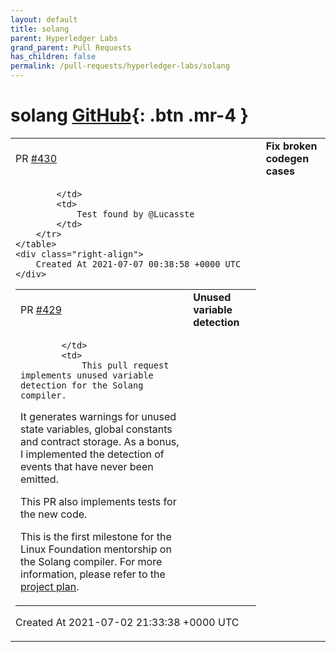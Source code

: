 ```yaml
---
layout: default
title: solang
parent: Hyperledger Labs
grand_parent: Pull Requests
has_children: false
permalink: /pull-requests/hyperledger-labs/solang
---
```


# solang <span class="fs-3 right-align">[GitHub](https://github.com/hyperledger-labs/solang){: .btn .mr-4 }</span>


<div>
    <table>
        <tr>
            <td>
                PR <a href="https://github.com/hyperledger-labs/solang/pull/430" class=".btn">#430</a>
            </td>
            <td>
                <b>
                    Fix broken codegen cases
                </b>
            </td>
        </tr>
        <tr>
            <td>
                
            </td>
            <td>
                Test found by @Lucasste
            </td>
        </tr>
    </table>
    <div class="right-align">
        Created At 2021-07-07 00:38:58 +0000 UTC
    </div>
</div>

<div>
    <table>
        <tr>
            <td>
                PR <a href="https://github.com/hyperledger-labs/solang/pull/429" class=".btn">#429</a>
            </td>
            <td>
                <b>
                    Unused variable detection
                </b>
            </td>
        </tr>
        <tr>
            <td>
                
            </td>
            <td>
                This pull request implements unused variable detection for the Solang compiler.
It generates warnings for unused state variables, global constants and contract storage.
As a bonus, I implemented the detection of events that have never been emitted.

This PR also implements tests for the new code.

This is the first milestone for the Linux Foundation mentorship on the Solang compiler.
For more information, please refer to the [project plan](https://wiki.hyperledger.org/display/INTERN/Project+plan+-+Solang+compiler+passes+2021).
            </td>
        </tr>
    </table>
    <div class="right-align">
        Created At 2021-07-02 21:33:38 +0000 UTC
    </div>
</div>

